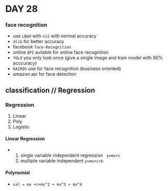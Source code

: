 # DAY 28
### face recognition  
* use ``LBpH`` with ``cv2``  with normal accuracy
* ``dlib`` for better accuracy
* facebook ``face-Recognition``
* online ``API`` avilable for online face recognition
* ``YOLO`` you only look once (give a single image and train model with 90% acccuracy)
* ``KAIROS`` use for face recognition (business oriented)
* amazon api for face detection
##  classification // Regression
### Regression
1. Linear
2. Poly
3. Logistic
#### Linear Regression
* 1. single variable independent  regression `` y=mx+c``
  2. multiple variable independent ``y=mx+c+b`` 
 #### Polynomial 
 *  ``sal = mx +c+mx^2 + mx^3 + mx^4``

